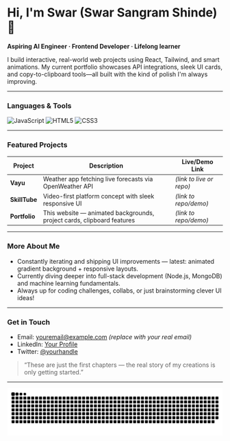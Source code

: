 # Hi, I'm Swar (Swar Sangram Shinde)  👋

**Aspiring AI Engineer · Frontend Developer · Lifelong learner**

I build interactive, real-world web projects using React, Tailwind, and smart animations. My current portfolio showcases API integrations, sleek UI cards, and copy-to-clipboard tools—all built with the kind of polish I'm always improving.

---

###  Languages & Tools

<p align="left">
  <img src="https://img.shields.io/badge/JavaScript-F7DF1E?style=for-the-badge&logo=javascript&logoColor=black" alt="JavaScript" />
  <img src="https://img.shields.io/badge/HTML5-E34F26?style=for-the-badge&logo=html5&logoColor=white" alt="HTML5" />
  <img src="https://img.shields.io/badge/CSS3-1572B6?style=for-the-badge&logo=css3&logoColor=white" alt="CSS3" />
  <!-- Add more tools or languages as needed -->
</p>

---

###  Featured Projects

| Project     | Description                                               | Live/Demo Link               |
|-------------|-----------------------------------------------------------|------------------------------|
| **Vayu**     | Weather app fetching live forecasts via OpenWeather API    | *(link to live or repo)*     |
| **SkillTube** | Video-first platform concept with sleek responsive UI      | *(link to repo/demo)*        |
| **Portfolio** | This website — animated backgrounds, project cards, clipboard features | *(link to repo/demo)*        |

---

###  More About Me

- Constantly iterating and shipping UI improvements — latest: animated gradient background + responsive layouts.
- Currently diving deeper into full-stack development (Node.js, MongoDB) and machine learning fundamentals.
- Always up for coding challenges, collabs, or just brainstorming clever UI ideas!

---

###  Get in Touch

-  Email: youremail@example.com *(replace with your real email)*
-  LinkedIn: [Your Profile](https://www.linkedin.com/in/your-linkedin)
-  Twitter: [@yourhandle](https://twitter.com/yourhandle)

> “These are just the first chapters — the real story of my creations is only getting started.”

---

![Snake animation](https://github.com/Platane/snk/raw/master/github-contribution-grid-snake.svg)
